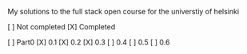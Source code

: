 My solutions to the full stack open course for the universtiy of helsinki

[ ] Not completed 
[X] Completed

[ ] Part0
[X] 0.1
[X] 0.2
[X] 0.3
[ ] 0.4
[ ] 0.5
[ ] 0.6
